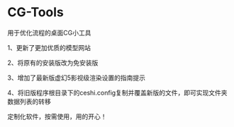 # CG-Tools
用于优化流程的桌面CG小工具

1、更新了更加优质的模型网站

2、将原有的安装版改为免安装版

3、增加了最新版虚幻5影视级渲染设置的指南提示

4、将旧版程序根目录下的ceshi.config复制并覆盖新版的文件，即可实现文件夹数据列表的转移



定制化软件，按需使用，用的开心！
